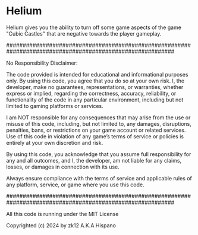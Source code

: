 # Helium
Helium gives you the ability to turn off some game aspects of the game "Cubic Castles" that are negative towards the player gameplay.

###########################################################################################################

No Responsibility Disclaimer:

The code provided is intended for educational and informational purposes only.
By using this code, you agree that you do so at your own risk. 
I, the developer, make no guarantees, representations, or warranties, whether express or implied, 
regarding the correctness, accuracy, reliability, or functionality of the code in any particular environment, 
including but not limited to gaming platforms or services.

I am NOT responsible for any consequences that may arise from the use or misuse of this code, 
including, but not limited to, any damages, disruptions, penalties, bans, or restrictions on 
your game account or related services. Use of this code in violation of any game’s terms of 
service or policies is entirely at your own discretion and risk.

By using this code, you acknowledge that you assume full responsibility for any and 
all outcomes, and I, the developer, am not liable for any claims, losses, or damages in connection with its use.

Always ensure compliance with the terms of service and applicable rules of any platform, service, or game where you use this code.

###########################################################################################################

All this code is running under the MIT License

Copyrighted (c) 2024 by zk12 A.K.A Hispano
